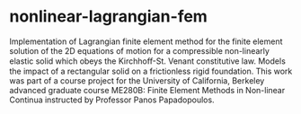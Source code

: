 # nonlinear-lagrangian-fem
Implementation of Lagrangian finite element method for the finite element solution of the 2D equations of motion for a compressible non-linearly elastic solid which obeys the Kirchhoﬀ-St. Venant constitutive law. Models the impact of a rectangular solid on a frictionless rigid foundation. This work was part of a course project for the University of California, Berkeley advanced graduate course ME280B: Finite Element Methods in Non-linear Continua instructed by Professor Panos Papadopoulos.
